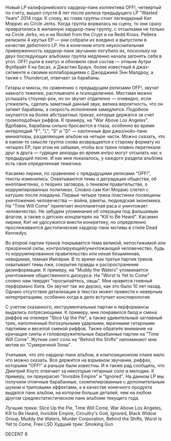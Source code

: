Новый LP калифорнийского хардкор-панк коллектива OFF!, четвертый по счету, вышел спустя 8 лет после релиза предыдущего LP "Wasted Years" 2014 года. К слову, во главе группы стоит легендарный Кит Моррис из Circle Jerks. Когда группа ворвалась на сцену, то они сразу превратились в желанную хардкор-панк группу, с отсылками не только на Circle Jerks, но и на Rocket from the Crypt и на Redd Kross. Ребята релизили 4 крутых EP — они собрали их воедино и выпустили в качестве дебютного LP. Но в конечном итоге неукоснительная приверженность хардкор-панк звучанию погубило их, поскольку на двух последующих альбомах группа медленно начала загонять себя в угол. OFF! ушли в хиатус и обновили свой состав — отныне Аутри Фулбрайт II на басах, а Джастин Браун, более известный в джаз-сегменте и своими коллаборациями с Джорджией Энн Малдроу, а также с Thundercat, отвечает за барабаны.

Гитары и миксы, по сравнению с предыдущим релизами OFF!, звучат намного тяжелее, расплывчато и психоделичнее. Местами можно услышать стоунер-рок, но он звучит отдаленно — очевидно, если утяжелить, сделать заметный данный звук, велика вероятность, что он затмит барабаны, а скорость исполнения замедлится. Подобное окупается на более абстрактных треках, которые держатся за счет громоподобных риффов. К примеру, на "War Above Los Angeles". Вдобавок, барабаны сильно бросаются в глаза, особенно во время интерлюдий "F", "L", "S" и "D" — хаотичные фри джаз/нойз-панк миниатюры, разделяющие альбом на четыре части. Можно сказать, что в каком-то смысле группа снова возвращается к старому формату из четырех EP, при этом не забывая, чтобы все треки плавно перетекали друг в друга — гудящие аккорды во время интро могут отсылать нас к предыдущей песне. И как мне показалось, у каждого раздела альбома есть своя определенная тематика.

Касаемо лирики, по сравнению с предыдущими релизами "OFF!", тексты изменились. Охватываются темы о деградации общества, об инопланетянах, о теориях заговора, о теневом правительстве, о коррумпированных политиках. Словно сам Кит Моррис слетел с катушек после локдауна. Первые четыре трека пластинки посвящены уничтожению человечества — война, ракеты, людоедская экономика. На "Time Will Come" прилетает инопланетная раса и уничтожает человечество. Не забудем упоминания об операции под фальшивым флагом, a также о детских концлагерях на "Kill to Be Heard". Касаемо лирики, Кит не удосужился внести конкретику, но определенно прослеживаются дистопические хардкор-панк мотивы в стиле Dead Kennedys.

Во второй партии треков покрывается тема великой, непостижимой или призрачной силы, контролирующей/уничтожающей человечество, будь то коррумпированное правительство или некая безымянная, невидимая, темная Империя. В то время как третья партия треков охватывает темы лжи, сокрытия правды и распространения дезинформации. К примеру, на "Muddy the Waters" упоминается уничтожение общественного дискурса. На "Worst Is Yet to Come" словно нам твердят "просыпайтесь, овцы". Мне нравится гневный перформанс Кита. Он звучит так же дерзко, как это было 10 лет назад. Однако отсутствие детализации в текстах может привести к неверным интерпретациям, особенно когда в дело вступает конспирология.

С учетом сказанного, инструментальные партии и перформансы выдались потрясающими. К примеру, мне понравился билд и смена риффов на опенере "Slice Up the Pie", а также удивительный заглавный трек, наполненный богохульными ударными, мрачными гитарными партиями и веселой сменой риффов. Также обратите внимание на кричащие синты и головокружительные барабанные партии на "Time Will Come". Жуткие синт соло на "Behind the Shifts" напоминают мне мотив из "Сумеречной Зоны".

Учитывая, что это хардкор-панк альбом, в композиционном плане мало что можно сказать. Все держится на взрывном звучании, риффах, которыми "OFF!" и раньше были известны. И я также рад сообщить, что Дмитрий Коутс отвечает за некоторые гитарные соло и мелодии. К примеру, он приукрасил "Invisible Empire" и "Ignored". На данном LP мы получили отличные барабанные, скомпилированные с дополнительным шумом и триповыми эффектами, а в качестве конечного продукта выдался панк альбом, на котором больше деталей, чем на любом другом среднестатистическом панк альбоме текущего года.

Лучшие треки: Slice Up the Pie, Time Will Come, War Above Los Angeles, Kill to Be Heard, Invisible Empire, Circuitry's God, Ignored, Black Widow Group, Muddy the Waters, Murder Corporation, Behind the Shifts, Worst Is Yet to Come, Free LSD
Худший трек: Smoking Gun

DECENT 8
